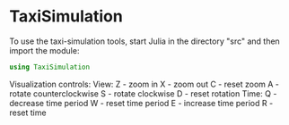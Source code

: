# TaxiSimulation

To use the taxi-simulation tools, start Julia in the directory "src" and then import the module:

```julia
using TaxiSimulation
```
Visualization controls:
	View:
		Z - zoom in
		X - zoom out
		C - reset zoom
		A - rotate counterclockwise
		S - rotate clockwise 
		D - reset rotation
	Time:
		Q - decrease time period
		W - reset time period
		E - increase time period
		R - reset time